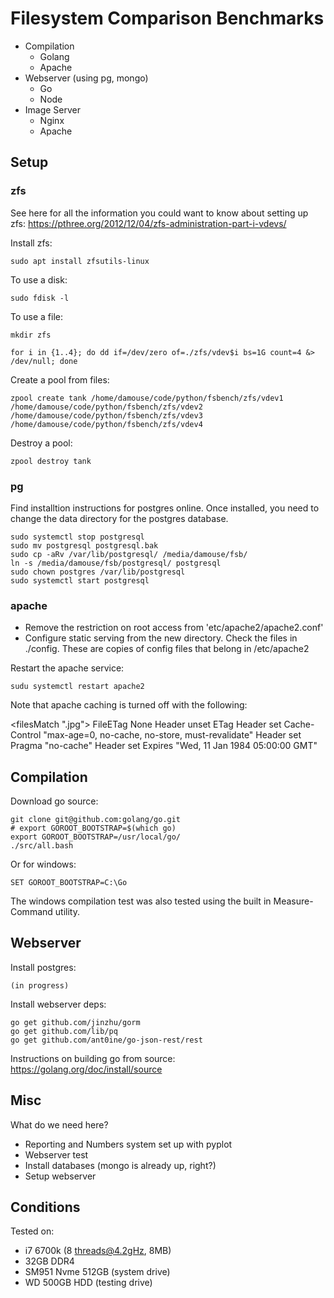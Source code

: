 # Filesystem Comparison Benchmarks

- Compilation
    + Golang
    + Apache
- Webserver (using pg, mongo)
    + Go
    + Node
- Image Server
    + Nginx 
    + Apache


## Setup 

### zfs

See here for all the information you could want to know about setting up zfs: https://pthree.org/2012/12/04/zfs-administration-part-i-vdevs/

Install zfs: 

    sudo apt install zfsutils-linux

To use a disk: 

    sudo fdisk -l

To use a file:

    mkdir zfs
    
    for i in {1..4}; do dd if=/dev/zero of=./zfs/vdev$i bs=1G count=4 &> /dev/null; done

Create a pool from files: 

    zpool create tank /home/damouse/code/python/fsbench/zfs/vdev1 /home/damouse/code/python/fsbench/zfs/vdev2 /home/damouse/code/python/fsbench/zfs/vdev3 /home/damouse/code/python/fsbench/zfs/vdev4

Destroy a pool:

    zpool destroy tank


### pg

Find installtion instructions for postgres online. Once installed, you need to change the data directory for the postgres database.

    sudo systemctl stop postgresql
    sudo mv postgresql postgresql.bak
    sudo cp -aRv /var/lib/postgresql/ /media/damouse/fsb/
    ln -s /media/damouse/fsb/postgresql/ postgresql
    sudo chown postgres /var/lib/postgresql
    sudo systemctl start postgresql


### apache

- Remove the restriction on root access from 'etc/apache2/apache2.conf'
- Configure static serving from the new directory. Check the files in ./config. These are copies of config files that belong in /etc/apache2


Restart the apache service:

    sudu systemctl restart apache2

Note that apache caching is turned off with the following:

<filesMatch ".jpg">
  FileETag None
  <ifModule mod_headers.c>
     Header unset ETag
     Header set Cache-Control "max-age=0, no-cache, no-store, must-revalidate"
     Header set Pragma "no-cache"
     Header set Expires "Wed, 11 Jan 1984 05:00:00 GMT"
  </ifModule>
</filesMatch>


## Compilation

Download go source:

    git clone git@github.com:golang/go.git
    # export GOROOT_BOOTSTRAP=$(which go)
    export GOROOT_BOOTSTRAP=/usr/local/go/
    ./src/all.bash

Or for windows:

    SET GOROOT_BOOTSTRAP=C:\Go

The windows compilation test was also tested using the built in Measure-Command utility.

## Webserver

Install postgres:

    (in progress)

Install webserver deps:

    go get github.com/jinzhu/gorm
    go get github.com/lib/pq
    go get github.com/ant0ine/go-json-rest/rest



Instructions on building go from source: https://golang.org/doc/install/source


## Misc

What do we need here?

- Reporting and Numbers system set up with pyplot
- Webserver test
- Install databases (mongo is already up, right?)
- Setup webserver

## Conditions

Tested on:

- i7 6700k (8 threads@4.2gHz, 8MB)
- 32GB DDR4
- SM951 Nvme 512GB (system drive)
- WD 500GB HDD (testing drive)